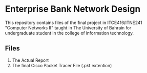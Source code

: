 # Enterprise Bank Network Design
This repository contains files of the final project in ITCE416/ITNE241 "Computer Networks II" taught in The University of Bahrain for undergraduate student in the college of information technology.

## Files
1) The Actual Report
2) The final Cisco Packet Tracer File (.pkt extention)
